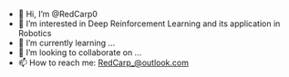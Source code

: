 - 👋 Hi, I’m @RedCarp0
- 👀 I’m interested in Deep Reinforcement Learning and its application in Robotics
- 🌱 I’m currently learning ...
- 💞️ I’m looking to collaborate on ...
- 📫 How to reach me: RedCarp_@outlook.com

<!---
RedCarp0/RedCarp0 is a ✨ special ✨ repository because its `README.md` (this file) appears on your GitHub profile.
You can click the Preview link to take a look at your changes.
--->
